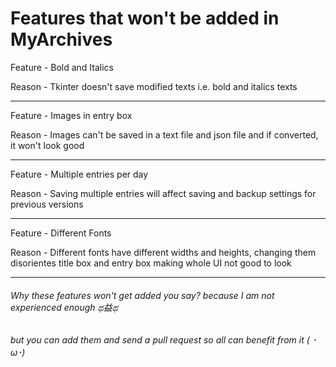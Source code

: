 # Features that won't be added in MyArchives

Feature - Bold and Italics

Reason - Tkinter doesn't save modified texts i.e. bold and italics texts

---

Feature - Images in entry box

Reason - Images can't be saved in a text file and json file and if converted, it won't look good

---

Feature - Multiple entries per day

Reason - Saving multiple entries will affect saving and backup settings for previous versions

---

Feature - Different Fonts

Reason - Different fonts have different widths and heights, changing them disorientes title box and entry box making whole UI not good to look

---

###### Why these features won't get added you say? because I am not experienced enough ಥ益ಥ

###### but you can add them and send a pull request so all can benefit from it ( ･ω･)
